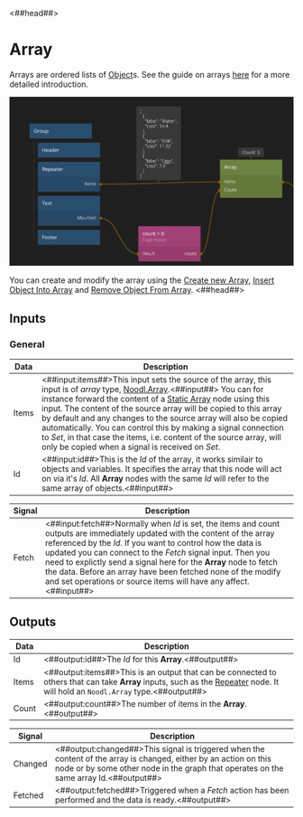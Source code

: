 <##head##>

# Array

Arrays are ordered lists of [Object](/nodes/data/object/object/)s. See the guide on arrays [here](/guides/arrays) for a more detailed introduction.

![](array.png ':class=ndl-image large')

You can create and modify the array using the [Create new Array](/nodes/data/array/create-new-array/), [Insert Object Into Array](/nodes/data/array/insert-into-array/) and [Remove Object From Array](/nodes/data/array/remove-from-array/).
<##head##>

## Inputs

### General

| Data                                | Description                                                                                                                                                                                                                                                                                                                                                                                                                                                                                                                                                                                           |
| ----------------------------------- | ----------------------------------------------------------------------------------------------------------------------------------------------------------------------------------------------------------------------------------------------------------------------------------------------------------------------------------------------------------------------------------------------------------------------------------------------------------------------------------------------------------------------------------------------------------------------------------------------------- |
| <span class="ndl-data">Items</span> | <##input:items##>This input sets the source of the array, this input is of _array_ type, [Noodl.Array](/javascript-api/noodl-array.md).<##input##> You can for instance forward the content of a [Static Array](/nodes/data/array/static-array/) node using this input. The content of the source array will be copied to this array by default and any changes to the source array will also be copied automatically. You can control this by making a signal connection to _Set_, in that case the items, i.e. content of the source array, will only be copied when a signal is received on _Set_. |
| <span class="ndl-data">Id</span>    | <##input:id##>This is the _Id_ of the array, it works similair to objects and variables. It specifies the array that this node will act on via it's _Id_. All **Array** nodes with the same _Id_ will refer to the same array of objects.<##input##>                                                                                                                                                                                                                                                                                                                                                  |

| Signal                                | Description                                                                                                                                                                                                                                                                                                                                                                                                                                                        |
| ------------------------------------- | ------------------------------------------------------------------------------------------------------------------------------------------------------------------------------------------------------------------------------------------------------------------------------------------------------------------------------------------------------------------------------------------------------------------------------------------------------------------ |
| <span class="ndl-signal">Fetch</span> | <##input:fetch##>Normally when _Id_ is set, the items and count outputs are immediately updated with the content of the array referenced by the _Id_. If you want to control how the data is updated you can connect to the _Fetch_ signal input. Then you need to explictly send a signal here for the **Array** node to fetch the data. Before an array have been fetched none of the modify and set operations or source items will have any affect.<##input##> |

## Outputs

| Data                                | Description                                                                                                                                                                                                    |
| ----------------------------------- | -------------------------------------------------------------------------------------------------------------------------------------------------------------------------------------------------------------- |
| <span class="ndl-data">Id</span>    | <##output:id##>The _Id_ for this **Array**.<##output##>                                                                                                                                                        |
| <span class="ndl-data">Items</span> | <##output:items##>This is an output that can be connected to others that can take **Array** inputs, such as the [Repeater](/nodes/ui-elements/repeater/) node. It will hold an `Noodl.Array` type.<##output##> |
| <span class="ndl-data">Count</span> | <##output:count##>The number of items in the **Array**.<##output##>                                                                                                                                            |

| Signal                                  | Description                                                                                                                                                                                                |
| --------------------------------------- | ---------------------------------------------------------------------------------------------------------------------------------------------------------------------------------------------------------- |
| <span class="ndl-signal">Changed</span> | <##output:changed##>This signal is triggered when the content of the array is changed, either by an action on this node or by some other node in the graph that operates on the same array Id.<##output##> |
| <span class="ndl-signal">Fetched</span> | <##output:fetched##>Triggered when a _Fetch_ action has been performed and the data is ready.<##output##>                                                                                                  |
